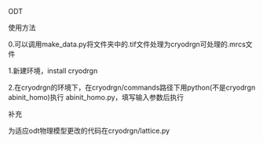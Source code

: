 ODT

使用方法

  0.可以调用make_data.py将文件夹中的.tif文件处理为cryodrgn可处理的.mrcs文件

  1.新建环境，install cryodrgn

  2.在cryodrgn的环境下，在cryodrgn/commands路径下用python(不是cryodrgn abinit_homo)执行 abinit_homo.py，填写输入参数后执行

补充
  
  为适应odt物理模型更改的代码在cryodrgn/lattice.py

